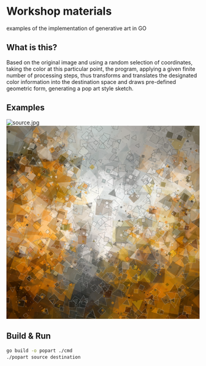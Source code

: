 # Workshop materials

examples of the implementation of generative art in GO

## What is this?

Based on the original image and using a random selection of coordinates, taking the color at this particular point, 
the program, applying a given finite number of processing steps,
thus transforms and translates the designated color information into the destination space and draws pre-defined geometric form, 
generating a pop art style sketch.

## Examples

![source.jpg](https://github.com/kleymenus/popart/blob/main/assets/source.jpg)
![result.png](https://github.com/kleymenus/popart/blob/main/assets/result.png)

## Build & Run

```bash
go build -o popart ./cmd
./popart source destination  
```
